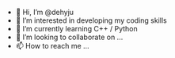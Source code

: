 - 👋 Hi, I’m @dehyju
- 👀 I’m interested in developing my coding skills
- 🌱 I’m currently learning C++ / Python
- 💞️ I’m looking to collaborate on ...
- 📫 How to reach me ...

<!---
dehyju/dehyju is a ✨ special ✨ repository because its `README.md` (this file) appears on your GitHub profile.
You can click the Preview link to take a look at your changes.
--->
